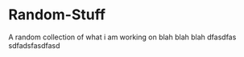 Random-Stuff
============

A random collection of what i am working on
blah blah blah
dfasdfas
sdfadsfasdfasd